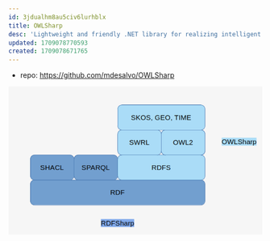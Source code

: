 ```yaml
---
id: 3jdualhm8au5civ6lurhblx
title: OWLSharp
desc: 'Lightweight and friendly .NET library for realizing intelligent Semantic Web applications '
updated: 1709078770593
created: 1709078671765
---
```


- repo: https://github.com/mdesalvo/OWLSharp

![](/assets/images/2024-02-27-16-06-04.png)